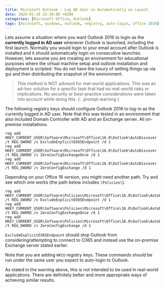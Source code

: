 ```yaml
---
title: Microsoft Outlook - Log AD User in Automatically on Launch
date: 2024-01-28 22:39:00 +0200
categories: [Microsoft Office, Outlook]
tags: [microsoft, windows, outlook, registry, auto-login, office 2016]
---
```


Lets assume a situation where you want Outlook 2016 to login as the **currently logged in AD user** whenever Outlook is launched, including the first launch. Normally you would login to your email account after Outlook is installed and it should automatically login on consecutive launches. However, lets assume you are creating an environment for educational purposes where the virtual machine setup and outlook installation and deployment is scripted. You do not have the luxury of setting things up via gui and then distributing the snapshot of the environment.

> This method is NOT advised for real-world applications. This was an ad-hoc solution for a specific task that had no real-world risks or implications. No security or best-practice considerations were taken into account while doing this.
{: .prompt-warning }

The following registry keys should configure Outlook 2016 to log-in as the currently logged in AD user. Note that this was tested in an environment that also included Domain Controller with AD and an Exchange server. All on-premise installations.

```terminal
reg add HKEY_CURRENT_USER\Software\Microsoft\Office\16.0\Outlook\AutoDiscover /t REG_DWORD /v ExcludeExplicitO365Endpoint /d 1
reg add HKEY_CURRENT_USER\Software\Microsoft\Office\16.0\Outlook\AutoDiscover /t REG_DWORD /v ZeroConfigExchangeOnce /d 1
reg add HKEY_CURRENT_USER\Software\Microsoft\Office\16.0\Outlook\AutoDiscover /t REG_DWORD /v ZeroConfigExchange /d 1
```

Depending on your Office 16 version, you might need another path. Try and see which one works (the path below includes `\Policies\`).
```terminal
reg add HKEY_CURRENT_USER\Software\Policies\Microsoft\Office\16.0\Outlook\AutoDiscover /t REG_DWORD /v ExcludeExplicitO365Endpoint /d 1
reg add HKEY_CURRENT_USER\Software\Policies\Microsoft\Office\16.0\Outlook\AutoDiscover /t REG_DWORD /v ZeroConfigExchangeOnce /d 1
reg add HKEY_CURRENT_USER\Software\Policies\Microsoft\Office\16.0\Outlook\AutoDiscover /t REG_DWORD /v ZeroConfigExchange /d 1
```

`ExcludeExplicitO365Endpoint` should stop Outlook from considering/attempting to connect to O365 and instead use the on-premise Exchange server stated earlier.

Note that you are adding `HKCU` registry keys. These commands should be run under the same user you expect to auto-login to Outlook.

As stated in the warning above, this is not intended to be used in real-world applications. There are definitely better and more appropriate ways of achieving similar results.